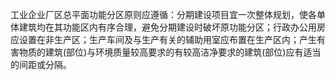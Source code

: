 工业企业厂区总平面功能分区原则应遵循：分期建设项目宜一次整体规划，使各单体建筑均在其功能区内有序合理，避免分期建设时破坏原功能分区；行政办公用房应设置在非生产区；生产车间及与生产有关的辅助用室应布置在生产区内；产生有害物质的建筑(部位)与环境质量较高要求的有较高洁净要求的建筑(部位)应有适当的间距或分隔。 